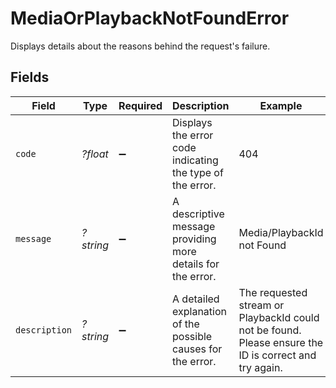 # MediaOrPlaybackNotFoundError

Displays details about the reasons behind the request's failure.


## Fields

| Field                                                                                                 | Type                                                                                                  | Required                                                                                              | Description                                                                                           | Example                                                                                               |
| ----------------------------------------------------------------------------------------------------- | ----------------------------------------------------------------------------------------------------- | ----------------------------------------------------------------------------------------------------- | ----------------------------------------------------------------------------------------------------- | ----------------------------------------------------------------------------------------------------- |
| `code`                                                                                                | *?float*                                                                                              | :heavy_minus_sign:                                                                                    | Displays the error code indicating the type of the error.                                             | 404                                                                                                   |
| `message`                                                                                             | *?string*                                                                                             | :heavy_minus_sign:                                                                                    | A descriptive message providing more details for the error.                                           | Media/PlaybackId not Found                                                                            |
| `description`                                                                                         | *?string*                                                                                             | :heavy_minus_sign:                                                                                    | A detailed explanation of the possible causes for the error.<br/>                                     | The requested stream or PlaybackId could not be found. Please ensure the ID is correct and try again. |